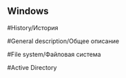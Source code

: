 ## Windows

#History/История


#General description/Общее описание


#File system/Файловая система


#Active Directory


#